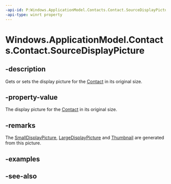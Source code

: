 ----api-id: P:Windows.ApplicationModel.Contacts.Contact.SourceDisplayPicture
-api-type: winrt property
---<!-- Property syntaxpublic Windows.Storage.Streams.IRandomAccessStreamReference SourceDisplayPicture { get;  set; }--># Windows.ApplicationModel.Contacts.Contact.SourceDisplayPicture## -descriptionGets or sets the display picture for the [Contact](contact.md) in its original size.## -property-valueThe display picture for the [Contact](contact.md) in its original size.## -remarksThe [SmallDisplayPicture](contact_smalldisplaypicture.md), [LargeDisplayPicture](contact_largedisplaypicture.md) and [Thumbnail](contact_thumbnail.md) are generated from this picture.## -examples## -see-also